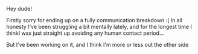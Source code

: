 Hey dude!

Firstly sorry for ending up on a fully communication breakdown :( 
In all honesty I've been struggling a bit mentally lately, and for the longest time I thinkI was just straight up avoiding any human contact period...

But I've been working on it, and I think I'm more or less out the other side
